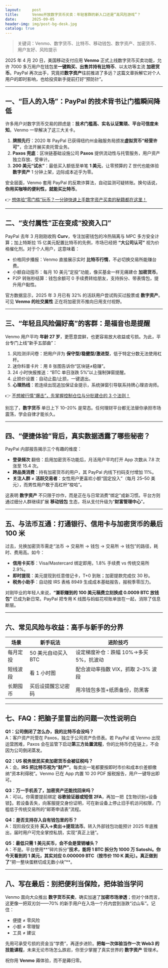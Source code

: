 ```yaml
---
layout:     post
title:      Venmo开放数字货币买卖：年轻客群的新入口还是“高风险游戏”？
date:       2025-09-05
header-img: img/post-bg-desk.jpg
catalog: true
---
```


> 关键词：Venmo、数字货币、比特币、移动钱包、数字资产、加密货币、用户友好、风险提示

2025 年 4 月 20 日，美国移动支付应用 **Venmo** 正式上线数字货币买卖功能，允许 7000 多万用户在钱包里**一键购买、出售并持有比特币**、以太坊等主流 **加密货币**。PayPal 再次出手，究竟把**数字资产**往前推进了多远？这篇文章拆解它对个人用户的即时影响，也给投资新手提前打好“预防针”。

---

## 一、“巨人的入场”：PayPal 的技术背书让门槛瞬间降低

许多用户对数字货币交易的顾虑是：**技术门槛高、实名认证繁琐、平台可信度未知**。Venmo 一举解决了这三大关卡。

1. **牌照先行**：2020 年 PayPal 已获得纽约州金融服务局颁发**虚拟货币“经营许可”**，合法开展买卖托管业务。  
2. **Paxos 兜底**：区块链基础设施公司 **Paxos** 提供流动性与托管服务，用户资产独立存放、受审计。  
3. **200 美元“试水”**：最低买入额低至单笔 **1 美元**，让零预算的 Z 世代也能体验 **数字资产** 1 分钟上架，边际成本近乎为零。

安全层面，Venmo 套用 PayPal 的反欺诈算法，自动监测可疑转账。换句话说，**你用买咖啡的便利性，就能买比特币**。

👉 [想体验“零门槛”玩币？一分钟快速上手数字资产买卖的秘籍都在这里！](https://okxdog.com/)

---

## 二、“支付属性”正在变成“投资入口”

PayPal 去年 3 月刚刚收购 **Curv**，专注加密钱包的冷热隔离与 MPC 多方安全计算；加上特斯拉 15 亿美元配置比特币的先例，市场已经把 **“大公司认可”** 视为价格催化剂。对于个人用户，这意味着：

- 价格同步播报：Venmo 直接展示实时 **比特币行情**，不必切换交易所能赚台费。  
- 小额自动囤币：每月 10 美元“定投”功能，像买基金一样无痛建仓 **加密货币**。  
- P2P 转账秒结算：钱包余额可 0 手续费转给朋友，支持拆分、带表情包，提升用户黏性。

官方数据显示，2025 年 3 月已有 32% 的活跃用户尝试购买过股票或 **数字资产**。可见 **Venmo 的社交属性** 正在将加密货币推向日用支付视野。

---

## 三、“年轻且风险偏好高”的客群：是福音也是提醒

Venmo 用户平均 **年龄 27 岁**，更愿意尝鲜，也更容易放大收益或亏损。为此，平台专门上线“新手五部曲”：

1. 风险测评问卷：把用户评为 **保守型/稳健型/激进型**，低于特定分数无法使用杠杆。  
2. 迷你科普卡片：用 8 张图告诉你“区块链≠稳赚”。  
3. 24 小时快报推送：“BTC 单日涨跌 5%”以上强制弹窗提醒。  
4. 止损价设置：自动止盈/止损，一键退出。  
5. **心理热线**：若连续出现追加保证金提示，系统弹窗引导联系持牌心理咨询师。

👉 [不想被行情“爆击”，先掌握控制仓位与分批建仓的 3 个法则！](https://okxdog.com/)

别忘了，**数字货币** 单日上下 10–20% 是常态。任何理财平台都无法替你承担市场震荡，学会自律才能长久。

---

## 四、“便捷体验”背后，真实数据透露了哪些秘密？

PayPal 内部报告揭示三个有趣的维度：

- **登录频次** 翻倍：启用加密货币功能后，月活用户平均打开 App 次数从 7.8 次涨至 15.4 次。  
- **跨品类消费**：持有加密货币的用户，其 PayPal 内线下扫码支付增加 11%。  
- **关注人群** ≠ **活跃交易者**：女性用户更喜欢小额“固定投入”（每月 25–50 美元），而男性用户敢于高杠杆“梭哈”。

这表明 **数字资产** 不只限于炒作，而是正在与日常消费“绑定”成新习惯。平台方则通过细分人群继续扩展 **移动钱包** 生态，将从支付升级为“**财富管理中心**”。

---

## 五、与法币互通：打通银行、信用卡与加密货币的最后 100 米

过去，兑换加密货币需走“法币 → 交易所 → 钱包 → 交易所 → 钱包”的路径，耗时、费用高。如今：

- **信用卡买币**：Visa/Mastercard 绑定即用，1.8% 手续费 vs 传统交易所 2.9%。  
- **即时提现**：美元提现到任意借记卡，T+0 到账；加密提款完成仅 30 秒。  
- **税务小助手**：自动按 IRS 表格 8949 生成成本基础报告，报税季零压力。

对刚毕业的年轻人来说，**“兼职赚到的 100 美元稿费立刻换成 0.0009 BTC 放钱包”** 已成为新日常。PayPal 把专用 K 线图与蚂蚁花呗账单放在一起，消除了信息断层。

---

## 六、常见风险与收益：高手与新手的分界

| 场景 | 新手玩法 | 进阶技巧 |
| --- | --- | --- |
| 每月定投 | 50 美元自动买入 BTC | 设定梯度补仓：跌幅 10%→多买 5%，抗波动 |
| 短线波段 | 看 1 小时图 | 配合波动率指数 VIX，抓取 2–3% 波段 |
| 长期囤币 | 买后设提醒忘记密码 | 用冷钱包多签+纸质备份，防黑客 |

---

## 七、FAQ：把脑子里冒出的问题一次性说明白

**Q1：公司倒闭了怎么办，我的比特币会没吗？**  
A：客户资产托管在 Paxos，独立于公司资产负债表。若 PayPal 或 Venmo 出现运营困难，Paxos 会在监管下启动**第三方处置流程**，你的比特币仍在链上，不会因为公司倒闭蒸发。

**Q2：US 税务居民买卖加密货币会被征税吗？**  
A：会。**IRS 把比特币视为“财产”**。每卖出一笔都要按即时市价和成本价差额缴纳“资本利得税”。Venmo 已在 App 内置 10 20 PDF 报税报告，用户一键导出即可。

**Q3：万一手机丢了，加密资产还能找回来吗？**  
A：可以。你需要提前绑定 **谷歌验证器或短信 2FA**，再加一把【生物识别+设备锁】。若设备丢失，向客服提交身份证明，可在新设备上停止旧手机访问权限，门槛低于传统交易所的“邮寄申请表”流程。

**Q4：是否支持存入自有钱包里的币？**  
A：现阶段仅支持 **买入→卖出→提现法币**。转入外部钱包功能预计 2025 年底推出，届时用户可完全掌控私钥，实现“真正上链”。

**Q5：最低只需 1 美元买币，会不会是营销噱头？**  
A：不是。平台使用**“碎片拆分”**技术，能将 1 BTC 拆分为 1000 万 Satoshi。你今天看到的 1 美元，其实对应 0.000009 BTC（按市价 110 K 美元）。真正做到了**“把一整块蛋糕切成无数小块”**。

---

## 八、写在最后：别把便利当保险，把体验当学问

Venmo 面向大众推出 **数字货币买卖**，确实加速了**加密市场渗透**；但对个体而言，这更像一把双刃剑——70% 的新手用户在入场一个月内尝到涨跌“过山车”。记住：

- 便捷 ≠ 零风险  
- 小额 ≠ 零理智  
- 工具 ≠ 建议  

先用可承受亏损的资金当“学费”，再逐步进阶。**把每一次体验当作一次 Web3 的技能课程**，未来无论市场怎么跌宕，你至少掌握了真实世界的 **数字资产** 管理术。

祝你用 **Venmo** 薅体验，而不是薅归零。